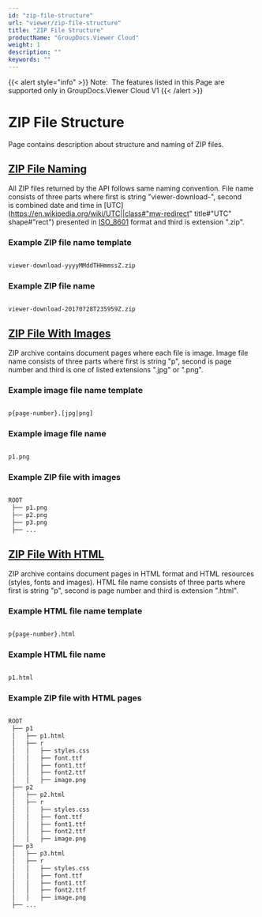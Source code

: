 ```yaml
---
id: "zip-file-structure"
url: "viewer/zip-file-structure"
title: "ZIP File Structure"
productName: "GroupDocs.Viewer Cloud"
weight: 1
description: ""
keywords: ""
---
```


{{< alert style="info" >}}
Note:  The features listed in this Page are supported only in GroupDocs.Viewer Cloud V1
{{< /alert >}}

# ZIP File Structure #

Page contains description about structure and naming of ZIP files.

## [ZIP File Naming]("ZipFileNaming") ##

All ZIP files returned by the API follows same naming convention. File name consists of three parts where first is string "viewer-download-", second is combined date and time in [UTC](https://en.wikipedia.org/wiki/UTC||class#"mw-redirect" title#"UTC" shape#"rect") presented in [ISO_8601](https://en.wikipedia.org/wiki/ISO_8601) format and third is extension ".zip".

### Example ZIP file name template ###

```html

viewer-download-yyyyMMddTHHmmssZ.zip

```

### Example ZIP file name ###

```html

viewer-download-20170728T235959Z.zip

```

## [ZIP File With Images]("ZipWithImages") ##

ZIP archive contains document pages where each file is image. Image file name consists of three parts where first is string "p", second is page number and third is one of listed extensions ".jpg" or ".png".

### Example image file name template ###

```html

p{page-number}.[jpg|png]

```

### Example image file name  ###

```html

p1.png

```

### Example ZIP file with images ###

```html

ROOT
 ├── p1.png
 ├── p2.png
 ├── p3.png
 ├── ...

```

## [ZIP File With HTML]("ZipWithHtml") ##

ZIP archive contains document pages in HTML format and HTML resources (styles, fonts and images). HTML file name consists of three parts where first is string "p", second is page number and third is extension ".html".

### Example HTML file name template ###

```html

p{page-number}.html

```

### Example HTML file name  ###

```html

p1.html

```

### Example ZIP file with HTML pages ###

```html

ROOT
 ├── p1
 │   ├── p1.html
 │   ├── r
 │   │   ├── styles.css
 │   │   ├── font.ttf
 │   │   ├── font1.ttf
 │   │   ├── font2.ttf
 │   │   ├── image.png
 ├── p2
 │   ├── p2.html
 │   ├── r
 │   │   ├── styles.css
 │   │   ├── font.ttf
 │   │   ├── font1.ttf
 │   │   ├── font2.ttf
 │   │   ├── image.png
 ├── p3
 │   ├── p3.html
 │   ├── r
 │   │   ├── styles.css
 │   │   ├── font.ttf
 │   │   ├── font1.ttf
 │   │   ├── font2.ttf
 │   │   ├── image.png
 ├── ...

```